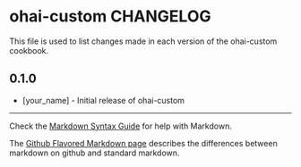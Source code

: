 ohai-custom CHANGELOG
=====================

This file is used to list changes made in each version of the ohai-custom cookbook.

0.1.0
-----
- [your_name] - Initial release of ohai-custom

- - -
Check the [Markdown Syntax Guide](http://daringfireball.net/projects/markdown/syntax) for help with Markdown.

The [Github Flavored Markdown page](http://github.github.com/github-flavored-markdown/) describes the differences between markdown on github and standard markdown.
